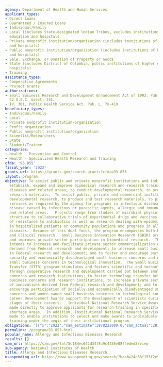 ```yaml
---
agency: Department of Health and Human Services
applicant_types:
- Direct Loans
- Guaranteed / Insured Loans
- Individual/Family
- Local (includes State-designated lndian Tribes, excludes institutions of higher
  education and hospitals
- Private nonprofit institution/organization (includes institutions of higher education
  and hospitals)
- Public nonprofit institution/organization (includes institutions of higher education
  and hospitals)
- Sale, Exchange, or Donation of Property or Goods
- State (includes District of Columbia, public institutions of higher education and
  hospitals)
- Training
assistance_types:
- Cooperative Agreements
- Project Grants
authorizations:
- Small Business Research and Development Enhancement Act of 1992. Pub. L. 102-564.
  42 U.S.C. &sect; 241.
- IV, 301, Public Health Service Act. Pub. L. 78-410.
beneficiary_types:
- Individual/Family
- Local
- Private nonprofit institution/organization
- Profit organization
- Public nonprofit institution/organization
- Scientist/Researchers
- State
- Student/Trainee
categories:
- Health - Prevention and Control
- Health - Specialized Health Research and Training
cfda: '93.855'
fiscal_year: '2022'
grants_url: https://grants.gov/search-grants?cfda=93.855
layout: program
objective: To assist public and private nonprofit institutions and individuals to
  establish, expand and improve biomedical research and research training in infectious
  diseases and related areas; to conduct developmental research, to produce and test
  research materials.  To assist public, private and commercial institutions to conduct
  developmental research, to produce and test research materials, to provide research
  services as required by the agency for programs in infectious diseases, and controlling
  disease caused by infectious or parasitic agents, allergic and immunologic diseases
  and related areas.   Projects range from studies of microbial physiology and antigenic
  structure to collaborative trials of experimental drugs and vaccines, mechanisms
  of resistance to antibiotics as well as research dealing with epidemiological observations
  in hospitalized patients or community populations and progress in allergic and immunologic
  diseases.  Because of this dual focus, the program encompasses both basic research
  and clinical research.  Small Business Innovation Research (SBIR) program expands
  and improves private sector participation in biomedical research.  The SBIR Program
  intends to increase and facilitate private sector commercialization of innovations
  derived from Federal research and development; to increase small business participation
  in Federal research and development; and to foster and encourage participation of
  socially and economically disadvantaged small business concerns and women-owned
  small business concerns in technological innovation.  The Small Business Technology
  Transfer (STTR) program stimulates and fosters scientific and technological innovation
  through cooperative research and development carried out between small business
  concerns and research institutions; to foster technology transfer between small
  business concerns and research institutions; to increase private sector commercialization
  of innovations derived from Federal research and development; and to foster and
  encourage participation of socially and economically disadvantaged small business
  concerns and women-owned small business concerns in technological innovation.   Research
  Career Development Awards support the development of scientists during the formative
  stages of their careers.   Individual National Research Service Awards (NRSAs) are
  made directly to approve applicants for research training in specified biomedical
  shortage areas.  In addition, Institutional National Research Service Awards are
  made to enable institutions to select and make awards to individuals to receive
  training under the aegis of their institutional program.
obligations: '[{"x":"2022","sam_estimate":3978222000.0,"sam_actual":2814968585.0,"usa_spending_actual":4920455627.51},{"x":"2023","sam_estimate":2871641738.0,"sam_actual":0.0,"usa_spending_actual":4144345322.5500007},{"x":"2024","sam_estimate":2886153043.0,"sam_actual":0.0,"usa_spending_actual":4041209621.46}]'
permalink: /program/93.855.html
popular_name: Allergy and Infectious Diseases Research
results: []
sam_url: https://sam.gov/fal/5c184ec642d34f8a9c4356e88f4eded3/view
sub-agency: National Institutes of Health
title: Allergy and Infectious Diseases Research
usaspending_url: https://www.usaspending.gov/search/?hash=24c63f153f2e9275f02bb56f1c1bfd93
---
```

